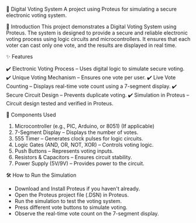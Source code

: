 📌 Digital Voting System
A project using Proteus for simulating a secure electronic voting system.

📖 Introduction
This project demonstrates a Digital Voting System using Proteus. The system is designed to provide a secure and reliable electronic voting process using logic circuits and microcontrollers. It ensures that each voter can cast only one vote, and the results are displayed in real time.

✨ Features

✔️ Electronic Voting Process – Uses digital logic to simulate secure voting.
✔️ Unique Voting Mechanism – Ensures one vote per user.
✔️ Live Vote Counting – Displays real-time vote count using a 7-segment display.
✔️ Secure Circuit Design – Prevents duplicate voting.
✔️ Simulation in Proteus – Circuit design tested and verified in Proteus.

🔧 Components Used
1. Microcontroller (e.g., PIC, Arduino, or 8051) (If applicable)
2. 7-Segment Display – Displays the number of votes.
3. 555 Timer – Generates clock pulses for logic circuits.
4. Logic Gates (AND, OR, NOT, XOR) – Controls voting logic.
5. Push Buttons – Represents voting inputs.
6. Resistors & Capacitors – Ensures circuit stability.
7. Power Supply (5V/9V) – Provides power to the circuit.
   
🛠 How to Run the Simulation
- Download and Install Proteus if you haven't already.
- Open the Proteus project file (.DSN) in Proteus.
- Run the simulation to test the voting system.
- Press different vote buttons to simulate voting.
- Observe the real-time vote count on the 7-segment display.
